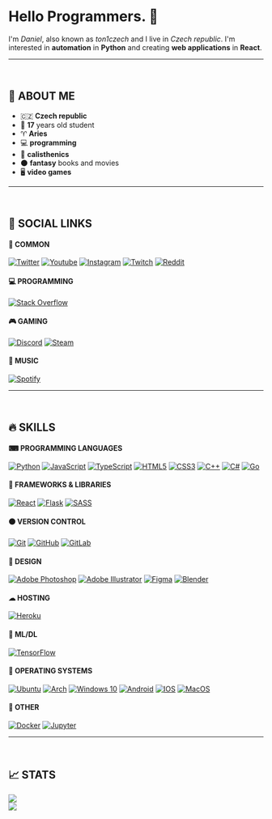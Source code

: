 # **Hello Programmers.** 🙏

I'm _Daniel_, also known as _ton1czech_ and I live in _Czech republic_. I'm interested in **automation** in **Python** and creating **web applications** in **React**.

---

<br />

## 💭 **ABOUT ME**

- 🇨🇿 **Czech republic**
- 👶 **17** years old student
- ♈ **Aries**
- 💻 **programming**
- 💪 **calisthenics**
- 🌑 **fantasy** books and movies
- 🖥 **video games**

---

<br />

## 💫 **SOCIAL LINKS**

#### 🎇 **COMMON**

[<img alt="Twitter" src="https://img.shields.io/badge/ton1czech-%231DA1F2.svg?style=for-the-badge&logo=Twitter&logoColor=white"/>](https://twitter.com/ton1czech)
[<img alt="Youtube" src="https://img.shields.io/badge/ton1czech-%23FF0000.svg?style=for-the-badge&logo=YouTube&logoColor=white"/>](https://www.youtube.com/channel/UCblA_CnykG2Dw_6IMwZ9z9A)
[<img alt="Instagram" src="https://img.shields.io/badge/ton1czech-%23E4405F.svg?style=for-the-badge&logo=Instagram&logoColor=white"/>](https://instagram.com/ton1czech)
[<img alt="Twitch" src="https://img.shields.io/badge/ton1czech-%239146FF.svg?style=for-the-badge&logo=Twitch&logoColor=white"/>](https://twitch.tv/ton1czech)
[<img alt="Reddit" src="https://img.shields.io/badge/Reddit-FF4500?style=for-the-badge&logo=reddit&logoColor=white" />](https://reddit.com/user/ton1czech)

#### 💻 **PROGRAMMING**

[<img alt="Stack Overflow" src="https://img.shields.io/badge/-Stackoverflow-FE7A16?style=for-the-badge&logo=stack-overflow&logoColor=white"/>](https://stackoverflow.com/users/15073347/ton1czech)

#### 🎮 **GAMING**

[<img alt="Discord" src="https://img.shields.io/badge/ton1czech-%237289DA.svg?style=for-the-badge&logo=discord&logoColor=white"/>]()
[<img alt="Steam" src="https://img.shields.io/badge/steam-%23000000.svg?style=for-the-badge&logo=steam&logoColor=white"/>](https://steamcommunity.com/id/ton1czech/)

#### 🎵 **MUSIC**

[<img alt="Spotify" src="https://img.shields.io/badge/Spotify-1ED760?style=for-the-badge&logo=spotify&logoColor=white" />](https://open.spotify.com/user/212btc3myry7hwb45aybf4efi)

---

<br />

## 🔥 **SKILLS**

#### ⌨ **PROGRAMMING LANGUAGES**

[<img alt="Python" src="https://img.shields.io/badge/python-%2314354C.svg?style=for-the-badge&logo=python&logoColor=white"/>]()
[<img alt="JavaScript" src="https://img.shields.io/badge/javascript-%23323330.svg?style=for-the-badge&logo=javascript&logoColor=%23F7DF1E"/>]()
[<img alt="TypeScript" src="https://img.shields.io/badge/typescript-%23007ACC.svg?style=for-the-badge&logo=typescript&logoColor=white"/>]()
[<img alt="HTML5" src="https://img.shields.io/badge/html5-%23E34F26.svg?style=for-the-badge&logo=html5&logoColor=white"/>]()
[<img alt="CSS3" src="https://img.shields.io/badge/css3-%231572B6.svg?style=for-the-badge&logo=css3&logoColor=white"/>]()
[<img alt="C++" src="https://img.shields.io/badge/c++-%2300599C.svg?style=for-the-badge&logo=c%2B%2B&ogoColor=white"/>]()
[<img alt="C#" src="https://img.shields.io/badge/c%23-%23239120.svg?style=for-the-badge&logo=c-sharp&logoColor=white"/>]()
[<img alt="Go" src="https://img.shields.io/badge/go-%2300ADD8.svg?style=for-the-badge&logo=go&logoColor=white"/>]()

<div style="margin: 0 0 15px 0"></div>

#### 💎 **FRAMEWORKS & LIBRARIES**

[<img alt="React" src="https://img.shields.io/badge/react-%2320232a.svg?style=for-the-badge&logo=react&logoColor=%2361DAFB"/>]()
[<img alt="Flask" src="https://img.shields.io/badge/flask-%23000.svg?style=for-the-badge&logo=flask&logoColor=white"/>]()
[<img alt="SASS" src="https://img.shields.io/badge/SASS-hotpink.svg?style=for-the-badge&logo=SASS&logoColor=white"/>]()

<div style="margin: 0 0 15px 0"></div>

#### 🟠 **VERSION CONTROL**

[<img alt="Git" src="https://img.shields.io/badge/git-%23F05033.svg?style=for-the-badge&logo=git&logoColor=white"/>]()
[<img alt="GitHub" src="https://img.shields.io/badge/github-%23121011.svg?style=for-the-badge&logo=github&logoColor=white"/>](https://github.com/ton1czech)
[<img alt="GitLab" src="https://img.shields.io/badge/gitlab-%23181717.svg?style=for-the-badge&logo=gitlab&logoColor=white"/>](https://gitlab.com/ton1czech)

<div style="margin: 0 0 15px 0"></div>

#### 🎨 **DESIGN**

[<img alt="Adobe Photoshop" src="https://img.shields.io/badge/adobephotoshop-%2331A8FF.svg?style=for-the-badge&logo=adobephotoshop&logoColor=white"/>]()
[<img alt="Adobe Illustrator" src="https://img.shields.io/badge/adobeillustrator-%23FF9A00.svg?style=for-the-badge&logo=adobeillustrator&logoColor=white"/>]()
[<img alt="Figma" src="https://img.shields.io/badge/figma-%23F24E1E.svg?style=for-the-badge&logo=figma&logoColor=white"/>]()
[<img alt="Blender" src="https://img.shields.io/badge/blender-%23F5792A.svg?style=for-the-badge&logo=blender&logoColor=white"/>]()

<div style="margin: 0 0 15px 0"></div>

#### ☁ **HOSTING**

[<img alt="Heroku" src="https://img.shields.io/badge/heroku-%23430098.svg?style=for-the-badge&logo=heroku&logoColor=white"/>]()

<div style="margin: 0 0 15px 0"></div>

#### 🤖 **ML/DL**

[<img alt="TensorFlow" src="https://img.shields.io/badge/TensorFlow-%23FF6F00.svg?style=for-the-badge&logo=TensorFlow&logoColor=white" />]()

<div style="margin: 0 0 15px 0"></div>

#### 🔵 **OPERATING SYSTEMS**

[<img alt="Ubuntu" src="https://img.shields.io/badge/Ubuntu-E95420?style=for-the-badge&logo=ubuntu&logoColor=white" />]()
[<img alt="Arch" src="https://img.shields.io/badge/Arch-1793D1?style=for-the-badge&logo=arch-linux&logoColor=white" />]()
[<img alt="Windows 10" src="https://img.shields.io/badge/Windows_10-0078D6?style=for-the-badge&logo=windows&logoColor=white" />]()
[<img alt="Android" src="https://img.shields.io/badge/Android-3DDC84?style=for-the-badge&logo=android&logoColor=white" />]()
[<img alt="IOS" src="https://img.shields.io/badge/iOS-000000?style=for-the-badge&logo=ios&logoColor=white">]()
[<img alt="MacOS" src="https://img.shields.io/badge/MacOS-000000?style=for-the-badge&logo=macos&logoColor=white">]()

<div style="margin: 0 0 15px 0"></div>

#### 🎈 **OTHER**

[<img alt="Docker" src="https://img.shields.io/badge/docker-%230db7ed.svg?style=for-the-badge&logo=docker&logoColor=white"/>]()
[<img alt="Jupyter" src="https://img.shields.io/badge/Jupyter-%23F37626.svg?style=for-the-badge&logo=Jupyter&logoColor=white" />]()

---

<br />

## 📈 **STATS**

![](https://github-readme-stats.vercel.app/api/top-langs/?username=ton1czech&theme=dracula&langs_count=10&layout=compact) <br />
![](https://github-readme-stats.vercel.app/api/wakatime?username=ton1czech&theme=dracula&layout=compact)
